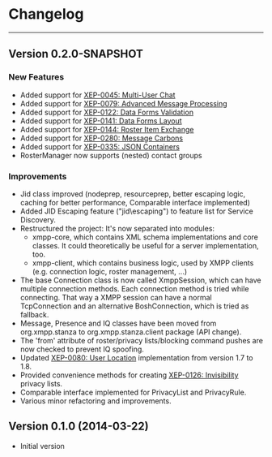 # Changelog
---

## Version 0.2.0-SNAPSHOT

### New Features

* Added support for [XEP-0045: Multi-User Chat](http://xmpp.org/extensions/xep-0045.html)
* Added support for [XEP-0079: Advanced Message Processing](http://xmpp.org/extensions/xep-0079.html)
* Added support for [XEP-0122: Data Forms Validation](http://xmpp.org/extensions/xep-0122.html)
* Added support for [XEP-0141: Data Forms Layout](http://xmpp.org/extensions/xep-0141.html)
* Added support for [XEP-0144: Roster Item Exchange](http://xmpp.org/extensions/xep-0144.html)
* Added support for [XEP-0280: Message Carbons](http://xmpp.org/extensions/xep-0280.html)
* Added support for [XEP-0335: JSON Containers](http://xmpp.org/extensions/xep-0335.html)
* RosterManager now supports (nested) contact groups

### Improvements

* Jid class improved (nodeprep, resourceprep, better escaping logic, caching for better performance, Comparable interface implemented)
* Added JID Escaping feature (\"jid\\escaping\") to feature list for Service Discovery.
* Restructured the project: It\'s now separated into modules:
    * xmpp-core, which contains XML schema implementations and core classes. It could theoretically be useful for a server implementation, too.
    * xmpp-client, which contains business logic, used by XMPP clients (e.g. connection logic, roster management, ...)
* The base Connection class is now called XmppSession, which can have multiple connection methods. Each connection method is tried while connecting. That way a XMPP session can have a normal TcpConnection and an alternative BoshConnection, which is tried as fallback.
* Message, Presence and IQ classes have been moved from org.xmpp.stanza to org.xmpp.stanza.client package (API change).
* The \'from\' attribute of roster/privacy lists/blocking command pushes are now checked to prevent IQ spoofing.
* Updated [XEP-0080: User Location](http://xmpp.org/extensions/xep-0080.html) implementation from version 1.7 to 1.8.
* Provided convenience methods for creating [XEP-0126: Invisibility](http://xmpp.org/extensions/xep-0126.html) privacy lists.
* Comparable interface implemented for PrivacyList and PrivacyRule.
* Various minor refactoring and improvements.

## Version 0.1.0 (2014-03-22)

* Initial version